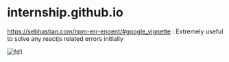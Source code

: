 # internship.github.io

https://sebhastian.com/npm-err-enoent/#google_vignette : Extremely useful to solve any reactjs related errors initially

![fd1](https://github.com/afeefaahmad/internship.github.io/assets/75202156/3335d3df-3bbd-4ccc-adb6-960b26f5429a)
